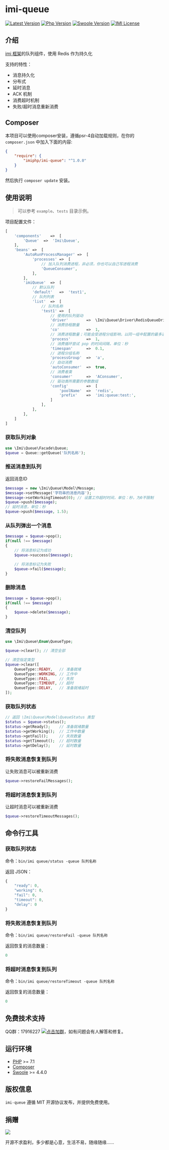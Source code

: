 # imi-queue

[![Latest Version](https://img.shields.io/packagist/v/imiphp/imi-queue.svg)](https://packagist.org/packages/imiphp/imi-queue)
[![Php Version](https://img.shields.io/badge/php-%3E=7.2-brightgreen.svg)](https://secure.php.net/)
[![Swoole Version](https://img.shields.io/badge/swoole-%3E=4.4.0-brightgreen.svg)](https://github.com/swoole/swoole-src)
[![IMI License](https://img.shields.io/github/license/imiphp/imi-queue.svg)](https://github.com/imiphp/imi-queue/blob/master/LICENSE)

## 介绍

[imi 框架](https://github.com/Yurunsoft/imi)的队列组件，使用 Redis 作为持久化

支持的特性：

- 消息持久化
- 分布式
- 延时消息
- ACK 机制
- 消费超时机制
- 失败/超时消息重新消费

## Composer

本项目可以使用composer安装，遵循psr-4自动加载规则，在你的 `composer.json` 中加入下面的内容:

```json
{
    "require": {
        "imiphp/imi-queue": "^1.0.0"
    }
}
```

然后执行 `composer update` 安装。

## 使用说明

> 可以参考 `example`、`tests` 目录示例。

项目配置文件：

```php
[
    'components'    =>  [
        'Queue'  =>  'Imi\Queue',
    ],
    'beans' =>  [
        'AutoRunProcessManager' =>  [
            'processes' =>  [
                // 加入队列消费进程，非必须，你也可以自己写进程消费
                'QueueConsumer',
            ],
        ],
        'imiQueue'  =>  [
            // 默认队列
            'default'   =>  'test1',
            // 队列列表
            'list'  =>  [
                // 队列名称
                'test1' =>  [
                    // 使用的队列驱动
                    'driver'        =>  \Imi\Queue\Driver\RedisQueueDriver::class,
                    // 消费协程数量
                    'co'            =>  1,
                    // 消费进程数量；可能会受进程分组影响，以同一组中配置的最多进程数量为准
                    'process'       =>  1,
                    // 消费循环尝试 pop 的时间间隔，单位：秒
                    'timespan'      =>  0.1,
                    // 进程分组名称
                    'processGroup'  =>  'a',
                    // 自动消费
                    'autoConsumer'  =>  true,
                    // 消费者类
                    'consumer'      =>  'AConsumer',
                    // 驱动类所需要的参数数组
                    'config'        =>  [
                        'poolName'  =>  'redis',
                        'prefix'    =>  'imi:queue:test:',
                    ]
                ],
            ],
        ],
    ]
]
```

### 获取队列对象

```php
use \Imi\Queue\Facade\Queue;
$queue = Queue::getQueue('队列名称');
```

### 推送消息到队列

返回消息ID

```php
$message = new \Imi\Queue\Model\Message;
$message->setMessage('字符串的消息内容');
$message->setWorkingTimeout(0); // 设置工作超时时间，单位：秒，为0不限制
$queue->push($message);
// 延时消息，单位：秒
$queue->push($message, 1.5);
```

### 从队列弹出一个消息

```php
$message = $queue->pop();
if(null !== $message)
{
    // 将消息标记为成功
    $queue->success($message);

    // 将消息标记为失败
    $queue->fail($message);
}
```

### 删除消息

```php
$message = $queue->pop();
if(null !== $message)
{
    $queue->delete($message);
}
```

### 清空队列

```php
use \Imi\Queue\Enum\QueueType;

$queue->clear(); // 清空全部

// 清空指定类型
$queue->clear([
    QueueType::READY,   // 准备就绪
    QueueType::WORKING, // 工作中
    QueueType::FAIL,    // 失败
    QueueType::TIMEOUT, // 超时
    QueueType::DELAY,   // 准备就绪延时
]);
```

### 获取队列状态

```php
// 返回 \Imi\Queue\Model\QueueStatus 类型
$status = $queue->status();
$status->getReady();    // 准备就绪数量
$status->getWorking();  // 工作中数量
$status->getFail();     // 失败数量
$status->getTimeout();  // 超时数量
$status->getDelay();    // 延时数量
```

### 将失败消息恢复到队列

让失败消息可以被重新消费

```php
$queue->restoreFailMessages();
```

### 将超时消息恢复到队列

让超时消息可以被重新消费

```php
$queue->restoreTimeoutMessages();
```

## 命令行工具

### 获取队列状态

命令：`bin/imi queue/status -queue 队列名称`

返回 JSON：

```js
{
    "ready": 0,
    "working": 0,
    "fail": 0,
    "timeout": 0,
    "delay": 0
}
```

### 将失败消息恢复到队列

命令：`bin/imi queue/restoreFail -queue 队列名称`

返回恢复的消息数量：

```js
0
```

### 将超时消息恢复到队列

命令：`bin/imi queue/restoreTimeout -queue 队列名称`

返回恢复的消息数量：

```js
0
```

## 免费技术支持

QQ群：17916227 [![点击加群](https://pub.idqqimg.com/wpa/images/group.png "点击加群")](https://jq.qq.com/?_wv=1027&k=5wXf4Zq)，如有问题会有人解答和修复。

## 运行环境

- [PHP](https://php.net/) >= 7.1
- [Composer](https://getcomposer.org/)
- [Swoole](https://www.swoole.com/) >= 4.4.0

## 版权信息

`imi-queue` 遵循 MIT 开源协议发布，并提供免费使用。

## 捐赠

<img src="https://raw.githubusercontent.com/imiphp/imi-queue/master/res/pay.png"/>

开源不求盈利，多少都是心意，生活不易，随缘随缘……
